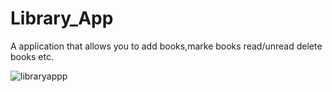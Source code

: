 # Library_App
A application that allows you to add books,marke books read/unread delete books etc.

![libraryappp](https://user-images.githubusercontent.com/19755484/37860836-0c58d3b4-2f04-11e8-845d-f6bd6eb028da.png)

